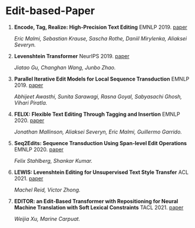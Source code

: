 # Edit-based-Paper

1. **Encode, Tag, Realize: High-Precision Text Editing** EMNLP 2019. [paper](https://aclanthology.org/D19-1510/)

   *Eric Malmi, Sebastian Krause, Sascha Rothe, Daniil Mirylenka, Aliaksei Severyn.*
   
1. **Levenshtein Transformer** NeurIPS 2019. [paper](https://proceedings.neurips.cc/paper/2019/hash/675f9820626f5bc0afb47b57890b466e-Abstract.html/)

   *Jiatao Gu, Changhan Wang, Junbo Zhao.*   

1. **Parallel Iterative Edit Models for Local Sequence Transduction** EMNLP 2019. [paper](https://aclanthology.org/D19-1435/)

   *Abhijeet Awasthi, Sunita Sarawagi, Rasna Goyal, Sabyasachi Ghosh, Vihari Piratla.*
   
1. **FELIX: Flexible Text Editing Through Tagging and Insertion** EMNLP 2020. [paper](https://aclanthology.org/2020.findings-emnlp.111/)

   *Jonathan Mallinson, Aliaksei Severyn, Eric Malmi, Guillermo Garrido.*
   
1. **Seq2Edits: Sequence Transduction Using Span-level Edit Operations** EMNLP 2020. [paper](https://aclanthology.org/2020.emnlp-main.418/)

   *Felix Stahlberg, Shankar Kumar.*   
   
1. **LEWIS: Levenshtein Editing for Unsupervised Text Style Transfer** ACL 2021. [paper](https://arxiv.org/abs/2105.08206/)

   *Machel Reid, Victor Zhong.*  
   
1. **EDITOR: an Edit-Based Transformer with Repositioning for Neural Machine Translation with Soft Lexical Constraints** TACL 2021. [paper](https://arxiv.org/abs/2011.06868/)

   *Weijia Xu, Marine Carpuat.*      
